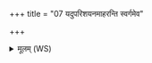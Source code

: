 +++
title = "07 यदुपरिशयनमाहरन्ति स्वर्गमेव"

+++
<details><summary>मूलम् (WS)</summary>

यदुपरिशयनमाहरन्ति स्वर्गमेव तेन लोकमव रुन्द्धे ॥ ६ ॥
</details>